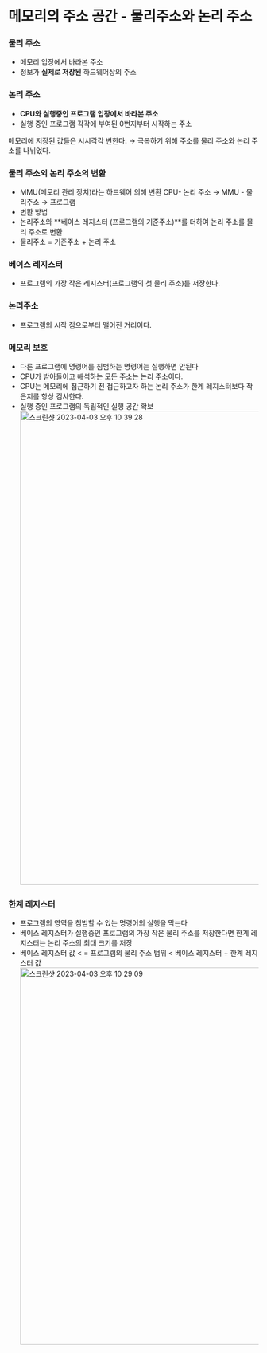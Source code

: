 # 메모리의 주소 공간 - 물리주소와 논리 주소

### 물리 주소

- 메모리 입장에서 바라본 주소
- 정보가 **실제로 저장된** 하드웨어상의 주소

### 논리 주소

- **CPU와 실행중인 프로그램 입장에서 바라본 주소**
- 실행 중인 프로그램 각각에 부여된 0번지부터 시작하는 주소

메모리에 저장된 값들은 시시각각 변한다. → 극복하기 위해 주소를 물리 주소와 논리 주소를 나뉘었다. 

### 물리 주소외 논리 주소의 변환

- MMU(메모리 관리 장치)라는 하드웨어 의해 변환 CPU- 논리 주소 → MMU - 물리주소 → 프로그램
- 변환 방법
- 논리주소와 **베이스 레지스터 (프로그램의 기준주소)**를 더하여 논리 주소를 물리 주소로 변환
- 물리주소 =  기준주소 + 논리 주소

### 베이스 레지스터

- 프로그램의 가장 작은 레지스터(프로그램의 첫 물리 주소)를 저장한다.

### 논리주소

- 프로그램의 시작 점으로부터 떨어진 거리이다.

### 메모리 보호

- 다른 프로그램에 명령어를 침범하는 명령어는 실행하면 안된다
- CPU가 받아들이고 해석하는 모든 주소는 논리 주소이다.
- CPU는 메모리에 접근하기 전 접근하고자 하는 논리 주소가 한계 레지스터보다 작은지를 항상 검사한다.
- 실행 중인 프로그램의 독립적인 실행 공간 확보
  <img width="951" alt="스크린샷 2023-04-03 오후 10 39 28" src="https://user-images.githubusercontent.com/79884004/229527225-3b75ec58-ea1a-4c59-982b-edb16c5382bc.png">


### 한계 레지스터

- 프로그램의 영역을 침범할 수 있는 명령어의 실행을 막는다
- 베이스 레지스터가 실행중인 프로그램의 가장 작은 물리 주소를 저장한다면 한계 레지스터는 논리 주소의 최대 크기를 저장
- 베이스 레지스터 값 < = 프로그램의 물리 주소 범위 < 베이스 레지스터 + 한계 레지스터 값
  <img width="757" alt="스크린샷 2023-04-03 오후 10 29 09" src="https://user-images.githubusercontent.com/79884004/229527236-0a057ff8-5efe-4487-9f7c-07b648ab51cb.png">
